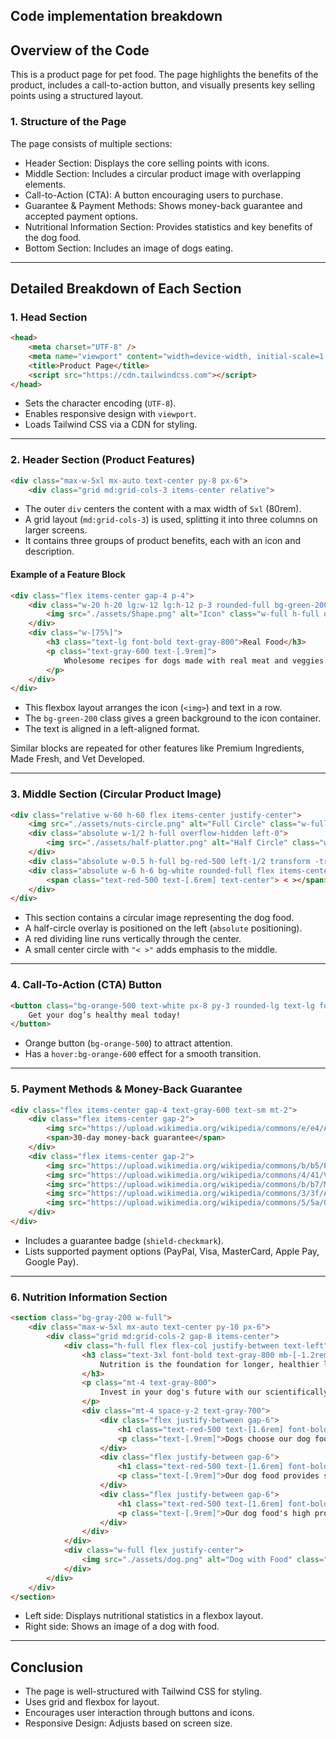 ## Code implementation breakdown

## Overview of the Code
This is a product page for pet food. The page highlights the benefits of the product, includes a call-to-action button, and visually presents key selling points using a structured layout.

### 1. Structure of the Page
The page consists of multiple sections:
- Header Section: Displays the core selling points with icons.
- Middle Section: Includes a circular product image with overlapping elements.
- Call-to-Action (CTA): A button encouraging users to purchase.
- Guarantee & Payment Methods: Shows money-back guarantee and accepted payment options.
- Nutritional Information Section: Provides statistics and key benefits of the dog food.
- Bottom Section: Includes an image of dogs eating.

---

## Detailed Breakdown of Each Section

### 1. Head Section
```html
<head>
    <meta charset="UTF-8" />
    <meta name="viewport" content="width=device-width, initial-scale=1.0" />
    <title>Product Page</title>
    <script src="https://cdn.tailwindcss.com"></script>
</head>
```
- Sets the character encoding (`UTF-8`).
- Enables responsive design with `viewport`.
- Loads Tailwind CSS via a CDN for styling.

---

### 2. Header Section (Product Features)
```html
<div class="max-w-5xl mx-auto text-center py-8 px-6">
    <div class="grid md:grid-cols-3 items-center relative">
```
- The outer `div` centers the content with a max width of `5xl` (80rem).
- A grid layout (`md:grid-cols-3`) is used, splitting it into three columns on larger screens.
- It contains three groups of product benefits, each with an icon and description.

#### Example of a Feature Block
```html
<div class="flex items-center gap-4 p-4">
    <div class="w-20 h-20 lg:w-12 lg:h-12 p-3 rounded-full bg-green-200 flex justify-center items-center">
        <img src="./assets/Shape.png" alt="Icon" class="w-full h-full object-contain">
    </div>
    <div class="w-[75%]">
        <h3 class="text-lg font-bold text-gray-800">Real Food</h3>
        <p class="text-gray-600 text-[.9rem]">
            Wholesome recipes for dogs made with real meat and veggies.
        </p>
    </div>
</div>
```
- This flexbox layout arranges the icon (`<img>`) and text in a row.
- The `bg-green-200` class gives a green background to the icon container.
- The text is aligned in a left-aligned format.

Similar blocks are repeated for other features like Premium Ingredients, Made Fresh, and Vet Developed.

---

### 3. Middle Section (Circular Product Image)
```html
<div class="relative w-60 h-60 flex items-center justify-center">
    <img src="./assets/nuts-circle.png" alt="Full Circle" class="w-full h-full rounded-full object-cover">
    <div class="absolute w-1/2 h-full overflow-hidden left-0">
        <img src="./assets/half-platter.png" alt="Half Circle" class="w-full h-full rounded-full object-cover">
    </div>
    <div class="absolute w-0.5 h-full bg-red-500 left-1/2 transform -translate-x-1/2"></div>
    <div class="absolute w-6 h-6 bg-white rounded-full flex items-center justify-center border border-gray-300 left-1/2 top-1/2 transform -translate-x-1/2 -translate-y-1/2">
        <span class="text-red-500 text-[.6rem] text-center"> < ></span>
    </div>
</div>
```
- This section contains a circular image representing the dog food.
- A half-circle overlay is positioned on the left (`absolute` positioning).
- A red dividing line runs vertically through the center.
- A small center circle with `"< >"` adds emphasis to the middle.

---

### 4. Call-To-Action (CTA) Button
```html
<button class="bg-orange-500 text-white px-8 py-3 rounded-lg text-lg font-semibold shadow-md hover:bg-orange-600 transition">
    Get your dog’s healthy meal today!
</button>
```
- Orange button (`bg-orange-500`) to attract attention.
- Has a `hover:bg-orange-600` effect for a smooth transition.

---

### 5. Payment Methods & Money-Back Guarantee
```html
<div class="flex items-center gap-4 text-gray-600 text-sm mt-2">
    <div class="flex items-center gap-2">
        <img src="https://upload.wikimedia.org/wikipedia/commons/e/e4/Antu_shield-checkmark.svg" class="w-6 h-6">
        <span>30-day money-back guarantee</span>
    </div>
    <div class="flex items-center gap-2">
        <img src="https://upload.wikimedia.org/wikipedia/commons/b/b5/PayPal.svg" class="w-8 h-auto">
        <img src="https://upload.wikimedia.org/wikipedia/commons/4/41/Visa_Logo.svg" class="w-8 h-auto">
        <img src="https://upload.wikimedia.org/wikipedia/commons/b/b7/MasterCard_Logo.svg" class="w-8 h-auto">
        <img src="https://upload.wikimedia.org/wikipedia/commons/3/3f/Apple_Pay_logo.svg" class="w-8 h-auto">
        <img src="https://upload.wikimedia.org/wikipedia/commons/5/5a/Google_Pay_Logo.svg" class="w-8 h-auto">
    </div>
</div>
```
- Includes a guarantee badge (`shield-checkmark`).
- Lists supported payment options (PayPal, Visa, MasterCard, Apple Pay, Google Pay).

---

### 6. Nutrition Information Section
```html
<section class="bg-gray-200 w-full">
    <div class="max-w-5xl mx-auto text-center py-10 px-6">
        <div class="grid md:grid-cols-2 gap-8 items-center">
            <div class="h-full flex flex-col justify-between text-left">
                <h3 class="text-3xl font-bold text-gray-800 mb-[-1.2rem]">
                    Nutrition is the foundation for longer, healthier lives in dogs.
                </h3>
                <p class="mt-4 text-gray-800">
                    Invest in your dog's future with our scientifically formulated superfood-powered supplements.
                </p>
                <div class="mt-4 space-y-2 text-gray-700">
                    <div class="flex justify-between gap-6">
                        <h1 class="text-red-500 text-[1.6rem] font-bold">97%</h1>
                        <p class="text-[.9rem]">Dogs choose our dog food over leading brands...</p>
                    </div>
                    <div class="flex justify-between gap-6">
                        <h1 class="text-red-500 text-[1.6rem] font-bold">84%</h1>
                        <p class="text-[.9rem]">Our dog food provides superior nutrition...</p>
                    </div>
                    <div class="flex justify-between gap-6">
                        <h1 class="text-red-500 text-[1.6rem] font-bold">92%</h1>
                        <p class="text-[.9rem]">Our dog food's high protein and fat digestibility...</p>
                    </div>
                </div>
            </div>
            <div class="w-full flex justify-center">
                <img src="./assets/dog.png" alt="Dog with Food" class="rounded-lg shadow-md max-h-100 object-cover">
            </div>
        </div>
    </div>
</section>
```
- Left side: Displays nutritional statistics in a flexbox layout.
- Right side: Shows an image of a dog with food.

---

## Conclusion
- The page is well-structured with Tailwind CSS for styling.
- Uses grid and flexbox for layout.
- Encourages user interaction through buttons and icons.
- Responsive Design: Adjusts based on screen size.

